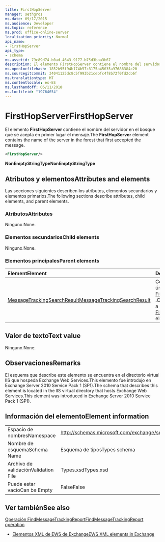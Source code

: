 ```yaml
---
title: FirstHopServer
manager: sethgros
ms.date: 09/17/2015
ms.audience: Developer
ms.topic: reference
ms.prod: office-online-server
localization_priority: Normal
api_name:
- FirstHopServer
api_type:
- schema
ms.assetid: 79c89d74-b0ad-4643-9177-b75d3baa3b67
description: El elemento FirstHopServer contiene el nombre del servidor en el bosque que se acepta en primer lugar el mensaje.
ms.openlocfilehash: 1852b95f94b174b57c8175a45035a97686384c20
ms.sourcegitcommit: 34041125dc8c5f993b21cebfc4f8b72f0fd2cb6f
ms.translationtype: MT
ms.contentlocale: es-ES
ms.lasthandoff: 06/11/2018
ms.locfileid: "19764654"
---
```

# <a name="firsthopserver"></a><span data-ttu-id="48821-103">FirstHopServer</span><span class="sxs-lookup"><span data-stu-id="48821-103">FirstHopServer</span></span>

<span data-ttu-id="48821-104">El elemento **FirstHopServer** contiene el nombre del servidor en el bosque que se acepta en primer lugar el mensaje.</span><span class="sxs-lookup"><span data-stu-id="48821-104">The **FirstHopServer** element contains the name of the server in the forest that first accepted the message.</span></span> 
  
```xml
<FirstHopServer/>
```

 <span data-ttu-id="48821-105">**NonEmptyStringType**</span><span class="sxs-lookup"><span data-stu-id="48821-105">**NonEmptyStringType**</span></span>
## <a name="attributes-and-elements"></a><span data-ttu-id="48821-106">Atributos y elementos</span><span class="sxs-lookup"><span data-stu-id="48821-106">Attributes and elements</span></span>

<span data-ttu-id="48821-107">Las secciones siguientes describen los atributos, elementos secundarios y elementos primarios.</span><span class="sxs-lookup"><span data-stu-id="48821-107">The following sections describe attributes, child elements, and parent elements.</span></span>
  
### <a name="attributes"></a><span data-ttu-id="48821-108">Atributos</span><span class="sxs-lookup"><span data-stu-id="48821-108">Attributes</span></span>

<span data-ttu-id="48821-109">Ninguno.</span><span class="sxs-lookup"><span data-stu-id="48821-109">None.</span></span>
  
### <a name="child-elements"></a><span data-ttu-id="48821-110">Elementos secundarios</span><span class="sxs-lookup"><span data-stu-id="48821-110">Child elements</span></span>

<span data-ttu-id="48821-111">Ninguno.</span><span class="sxs-lookup"><span data-stu-id="48821-111">None.</span></span>
  
### <a name="parent-elements"></a><span data-ttu-id="48821-112">Elementos principales</span><span class="sxs-lookup"><span data-stu-id="48821-112">Parent elements</span></span>

|<span data-ttu-id="48821-113">**Element**</span><span class="sxs-lookup"><span data-stu-id="48821-113">**Element**</span></span>|<span data-ttu-id="48821-114">**Descripción**</span><span class="sxs-lookup"><span data-stu-id="48821-114">**Description**</span></span>|
|:-----|:-----|
|[<span data-ttu-id="48821-115">MessageTrackingSearchResult</span><span class="sxs-lookup"><span data-stu-id="48821-115">MessageTrackingSearchResult</span></span>](messagetrackingsearchresult.md) <br/> |<span data-ttu-id="48821-116">Contiene un resultado de mensaje único para un elemento [FindMessageTrackingReportResponse](findmessagetrackingreportresponse.md) .</span><span class="sxs-lookup"><span data-stu-id="48821-116">Contains a single message result for a [FindMessageTrackingReportResponse](findmessagetrackingreportresponse.md) element.</span></span>  <br/> |
   
## <a name="text-value"></a><span data-ttu-id="48821-117">Valor de texto</span><span class="sxs-lookup"><span data-stu-id="48821-117">Text value</span></span>

<span data-ttu-id="48821-118">Ninguno.</span><span class="sxs-lookup"><span data-stu-id="48821-118">None.</span></span>
  
## <a name="remarks"></a><span data-ttu-id="48821-119">Observaciones</span><span class="sxs-lookup"><span data-stu-id="48821-119">Remarks</span></span>

<span data-ttu-id="48821-120">El esquema que describe este elemento se encuentra en el directorio virtual IIS que hospeda Exchange Web Services.This elemento fue introdujo en Exchange Server 2010 Service Pack 1 (SP1).</span><span class="sxs-lookup"><span data-stu-id="48821-120">The schema that describes this element is located in the IIS virtual directory that hosts Exchange Web Services.This element was introduced in Exchange Server 2010 Service Pack 1 (SP1).</span></span>
  
## <a name="element-information"></a><span data-ttu-id="48821-121">Información del elemento</span><span class="sxs-lookup"><span data-stu-id="48821-121">Element information</span></span>

|||
|:-----|:-----|
|<span data-ttu-id="48821-122">Espacio de nombres</span><span class="sxs-lookup"><span data-stu-id="48821-122">Namespace</span></span>  <br/> |http://schemas.microsoft.com/exchange/services/2006/types  <br/> |
|<span data-ttu-id="48821-123">Nombre de esquema</span><span class="sxs-lookup"><span data-stu-id="48821-123">Schema Name</span></span>  <br/> |<span data-ttu-id="48821-124">Esquema de tipos</span><span class="sxs-lookup"><span data-stu-id="48821-124">Types schema</span></span>  <br/> |
|<span data-ttu-id="48821-125">Archivo de validación</span><span class="sxs-lookup"><span data-stu-id="48821-125">Validation File</span></span>  <br/> |<span data-ttu-id="48821-126">Types.xsd</span><span class="sxs-lookup"><span data-stu-id="48821-126">Types.xsd</span></span>  <br/> |
|<span data-ttu-id="48821-127">Puede estar vacío</span><span class="sxs-lookup"><span data-stu-id="48821-127">Can be Empty</span></span>  <br/> |<span data-ttu-id="48821-128">False</span><span class="sxs-lookup"><span data-stu-id="48821-128">False</span></span>  <br/> |
   
## <a name="see-also"></a><span data-ttu-id="48821-129">Ver también</span><span class="sxs-lookup"><span data-stu-id="48821-129">See also</span></span>



[<span data-ttu-id="48821-130">Operación FindMessageTrackingReport</span><span class="sxs-lookup"><span data-stu-id="48821-130">FindMessageTrackingReport operation</span></span>](findmessagetrackingreport-operation.md)


- [<span data-ttu-id="48821-131">Elementos XML de EWS de Exchange</span><span class="sxs-lookup"><span data-stu-id="48821-131">EWS XML elements in Exchange</span></span>](ews-xml-elements-in-exchange.md)

